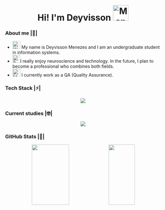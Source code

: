 <div>
  <h1 align="center">Hi! I'm Deyvisson <img src="https://raw.githubusercontent.com/Tarikul-Islam-Anik/Animated-Fluent-Emojis/master/Emojis/People%20with%20professions/Man%20Technologist%20Medium%20Skin%20Tone.png" alt="Man Technologist Medium Skin Tone" width="50" height="50" /></h1>
</div>

### About me  |🤪|

- <img src="https://raw.githubusercontent.com/Tarikul-Islam-Anik/Animated-Fluent-Emojis/master/Emojis/Hand%20gestures/Waving%20Hand%20Medium%20Skin%20Tone.png" alt="Waving Hand Medium Skin Tone" width="25" height="25" /> My name is Deyvisson Menezes and I am an undergraduate student in information systems.<br />
- <img src="https://raw.githubusercontent.com/Tarikul-Islam-Anik/Animated-Fluent-Emojis/master/Emojis/Hand%20gestures/Brain.png" alt="Brain" width="25" height="25" />I really enjoy neuroscience and technology. In the future, I plan to become a professional who combines both fields.<br />
- <img src="https://raw.githubusercontent.com/Tarikul-Islam-Anik/Animated-Fluent-Emojis/master/Emojis/People%20with%20professions/Man%20Technologist%20Medium%20Skin%20Tone.png" alt="Man Technologist Medium Skin Tone" width="25" height="25" /> I currently work as a QA (Quality Assurance).<br />
  
### Tech Stack  |⚡|
<p align="center">
    <img src="https://skillicons.dev/icons?i=vscode,idea,html,css,js,ts,nodejs,express,mongodb,java,spring,mysql,postgres,postman,git,linux&theme=dark&perline=8" />
</p>

### Current studies  |🤓|
<div align="center">
    <img src="https://skillicons.dev/icons?i=python&theme=dark&perline=8" />
</div>

### GitHub Stats  |👀|
<div align='center'>

<div align="center">  
  
  <img width="49%" height="195px" src="https://github-readme-stats.vercel.app/api?username=devDeyvisson&show_icons=true&count_private=true&title_color=80F7D4&icon_color=9d00ff&text_color=c9d1d9&bg_color=0d1117&border_color=fff0" /> 
  
  <img width="41%" height="195px" src="https://github-readme-stats.vercel.app/api/top-langs/?username=devDeyvisson&layout=compact&title_color=80F7D4&text_color=fff&bg_color=0d1117&border_color=fff0" />
  
</div>

</div>
